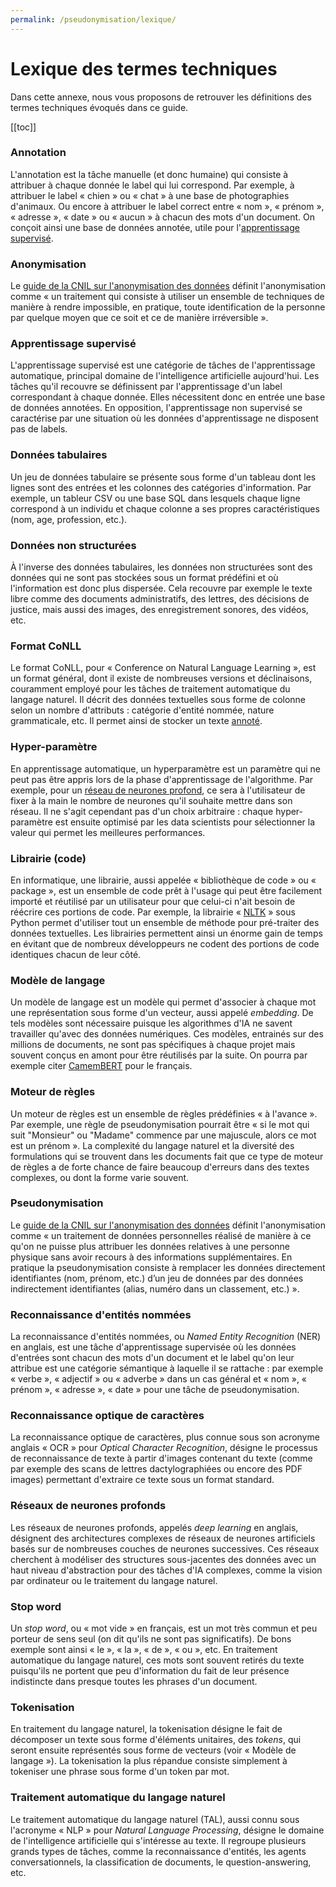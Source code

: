 ```yaml
---
permalink: /pseudonymisation/lexique/
---
```


# Lexique des termes techniques

Dans cette annexe, nous vous proposons de retrouver les définitions des termes techniques évoqués dans ce guide.

[[toc]]

### Annotation

L'annotation est la tâche manuelle (et donc humaine) qui consiste à attribuer à chaque donnée le label qui lui correspond. Par exemple, à attribuer le label « chien » ou « chat » à une base de photographies d'animaux. Ou encore à attribuer le label correct entre « nom », « prénom », « adresse », « date » ou « aucun » à chacun des mots d'un document. On conçoit ainsi une base de données annotée, utile pour l'[apprentissage supervisé](###apprentissage-supervisé).

### Anonymisation

Le [guide de la CNIL sur l'anonymisation des données](https://www.cnil.fr/fr/lanonymisation-des-donnees-un-traitement-cle-pour-lopen-data) définit l'anonymisation comme « un traitement qui consiste à utiliser un ensemble de techniques de manière à rendre impossible, en pratique, toute identification de la personne par quelque moyen que ce soit et ce de manière irréversible ».

### Apprentissage supervisé

L'apprentissage supervisé est une catégorie de tâches de l'apprentissage automatique, principal domaine de l'intelligence artificielle aujourd'hui. Les tâches qu'il recouvre se définissent par l'apprentissage d'un label correspondant à chaque donnée. Elles nécessitent donc en entrée une base de données annotées. En opposition, l'apprentissage non supervisé se caractérise par une situation où les données d'apprentissage ne disposent pas de labels.

### Données tabulaires

Un jeu de données tabulaire se présente sous forme d'un tableau dont les lignes sont des entrées et les colonnes des catégories d'information. Par exemple, un tableur CSV ou une base SQL dans lesquels chaque ligne correspond à un individu et chaque colonne a ses propres caractéristiques (nom, age, profession, etc.).

### Données non structurées

À l'inverse des données tabulaires, les données non structurées sont des données qui ne sont pas stockées sous un format prédéfini et où l'information est donc plus dispersée. Cela recouvre par exemple le texte libre comme des documents administratifs, des lettres, des décisions de justice, mais aussi des images, des enregistrement sonores, des vidéos, etc.

### Format CoNLL

Le format CoNLL, pour « Conference on Natural Language Learning », est un format général, dont il existe de nombreuses versions et déclinaisons, couramment employé pour les tâches de traitement automatique du langage naturel. Il décrit des données textuelles sous forme de colonne selon un nombre d'attributs : catégorie d'entité nommée, nature grammaticale, etc. Il permet ainsi de stocker un texte [annoté](###annotation).

### Hyper-paramètre

En apprentissage automatique, un hyperparamètre est un paramètre qui ne peut pas être appris lors de la phase d'apprentissage de l'algorithme. Par exemple, pour un [réseau de neurones profond](###reseaux-de-neurones-profonds), ce sera à l'utilisateur de fixer à la main le nombre de neurones qu'il souhaite mettre dans son réseau. Il ne s'agit cependant pas d'un choix arbitraire : chaque hyper-paramètre est ensuite optimisé par les data scientists pour sélectionner la valeur qui permet les meilleures performances.

### Librairie (code)

En informatique, une librairie, aussi appelée « bibliothèque de code » ou « package », est un ensemble de code prêt à l'usage qui peut être facilement importé et réutilisé par un utilisateur pour que celui-ci n'ait besoin de réécrire ces portions de code. Par exemple, la librairie « [NLTK](https://www.nltk.org/) » sous Python permet d'utiliser tout un ensemble de méthode pour pré-traiter des données textuelles. Les librairies permettent ainsi un énorme gain de temps en évitant que de nombreux développeurs ne codent des portions de code identiques chacun de leur côté.

### Modèle de langage

Un modèle de langage est un modèle qui permet d'associer à chaque mot une représentation sous forme d'un vecteur, aussi appelé *embedding*. De tels modèles sont nécessaire puisque les algorithmes d'IA ne savent travailler qu'avec des données numériques. Ces modèles, entrainés sur des millions de documents, ne sont pas spécifiques à chaque projet mais souvent conçus en amont pour être réutilisés par la suite. On pourra par exemple citer [CamemBERT](https://camembert-model.fr/) pour le français.

### Moteur de règles

Un moteur de règles est un ensemble de règles prédéfinies « à l'avance ». Par exemple, une règle de pseudonymisation pourrait être « si le mot qui suit "Monsieur" ou "Madame" commence par une majuscule, alors ce mot est un prénom ». La complexité du langage naturel et la diversité des formulations qui se trouvent dans les documents fait que ce type de moteur de règles a de forte chance de faire beaucoup d'erreurs dans des textes complexes, ou dont la forme varie souvent.

### Pseudonymisation

Le [guide de la CNIL sur l'anonymisation des données](https://www.cnil.fr/fr/lanonymisation-des-donnees-un-traitement-cle-pour-lopen-data) définit l'anonymisation comme « un traitement de données personnelles réalisé de manière à ce qu'on ne puisse plus attribuer les données relatives à une personne physique sans avoir recours à des informations supplémentaires. En pratique la pseudonymisation consiste à remplacer les données directement identifiantes (nom, prénom, etc.) d’un jeu de données par des données indirectement identifiantes (alias, numéro dans un classement, etc.) ».

### Reconnaissance d'entités nommées

La reconnaissance d'entités nommées, ou *Named Entity Recognition* (NER) en anglais, est une tâche d'apprentissage supervisée où les données d'entrées sont chacun des mots d'un document et le label qu'on leur attribue est une catégorie sémantique à laquelle il se rattache : par exemple « verbe », « adjectif » ou « adverbe » dans un cas général et « nom », « prénom », « adresse », « date » pour une tâche de pseudonymisation.

### Reconnaissance optique de caractères

La reconnaissance optique de caractères, plus connue sous son acronyme anglais « OCR » pour *Optical Character Recognition*, désigne le processus de reconnaissance de texte à partir d'images contenant du texte (comme par exemple des scans de lettres dactylographiées ou encore des PDF images) permettant d'extraire ce texte sous un format standard. 

### Réseaux de neurones profonds

Les réseaux de neurones profonds, appelés *deep learning* en anglais, désignent des architectures complexes de réseaux de neurones artificiels basés sur de nombreuses couches de neurones successives. Ces réseaux cherchent à modéliser des structures sous-jacentes des données avec un haut niveau d'abstraction pour des tâches d'IA complexes, comme la vision par ordinateur ou le traitement du langage naturel.

### Stop word

Un *stop word*, ou « mot vide » en français, est un mot très commun et peu porteur de sens seul (on dit qu'ils ne sont pas significatifs). De bons exemple sont ainsi « le », « la », « de », « ou », etc. En traitement automatique du langage naturel, ces mots sont souvent retirés du texte puisqu'ils ne portent que peu d'information du fait de leur présence indistincte dans presque toutes les phrases d'un document.

### Tokenisation

En traitement du langage naturel, la tokenisation désigne le fait de décomposer un texte sous forme d'éléments unitaires, des *tokens*, qui seront ensuite représentés sous forme de vecteurs (voir « Modèle de langage »). La tokenisation la plus répandue consiste simplement à tokeniser une phrase sous forme d'un token par mot.

### Traitement automatique du langage naturel

Le traitement automatique du langage naturel (TAL), aussi connu sous l'acronyme « NLP » pour *Natural Language Processing*, désigne le domaine de l'intelligence artificielle qui s'intéresse au texte. Il regroupe plusieurs grands types de tâches, comme la reconnaissance d'entités, les agents conversationnels, la classification de documents, le question-answering, etc.
